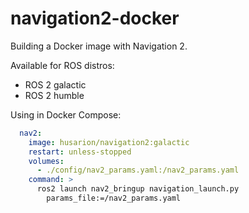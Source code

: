 # navigation2-docker

Building a Docker image with Navigation 2.

Available for ROS distros:
- ROS 2 galactic
- ROS 2 humble

Using in Docker Compose:

```yaml
  nav2:
    image: husarion/navigation2:galactic
    restart: unless-stopped
    volumes: 
      - ./config/nav2_params.yaml:/nav2_params.yaml
    command: >
      ros2 launch nav2_bringup navigation_launch.py    
        params_file:=/nav2_params.yaml
```
